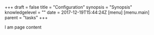 +++
draft = false
title = "Configuration"
synopsis = "Synopsis"
knowledgelevel = ""
date = 2017-12-19T15:44:24Z
[menu]
  [menu.main]
    parent = "tasks"
+++

I am page content
